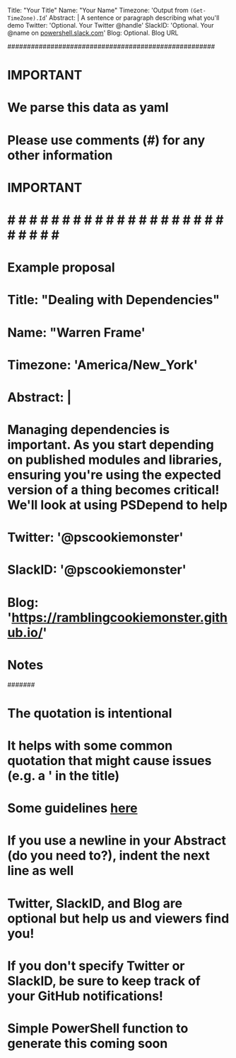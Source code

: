Title: "Your Title"
Name: "Your Name"
Timezone: 'Output from `(Get-TimeZone).Id`'
Abstract: |
  A sentence or paragraph describing what you'll demo
Twitter: 'Optional. Your Twitter @handle'
SlackID: 'Optional. Your @name on [powershell.slack.com](bit.ly/psslack)'
Blog: Optional. Blog URL

#####################################################
# IMPORTANT
#   We parse this data as yaml
#   Please use comments (#) for any other information
# IMPORTANT
# # # # # # # # # # # # # # # # # # # # # # # # # # #

# Example proposal
# ################
# Title: "Dealing with Dependencies"
# Name: "Warren Frame'
# Timezone: 'America/New_York'
# Abstract: |
#   Managing dependencies is important.  As you start depending on published modules and libraries, ensuring you're using the expected version of a thing becomes critical!  We'll look at using PSDepend to help
# Twitter: '@pscookiemonster'
# SlackID: '@pscookiemonster'
# Blog: 'https://ramblingcookiemonster.github.io/'

# Notes
#######
# The quotation is intentional
  # It helps with some common quotation that might cause issues (e.g. a ' in the title)
  # Some guidelines [here](https://stackoverflow.com/a/22235064/3067642)
# If you use a newline in your Abstract (do you need to?), indent the next line as well
# Twitter, SlackID, and Blog are optional but help us and viewers find you!
# If you don't specify Twitter or SlackID, be sure to keep track of your GitHub notifications!
# Simple PowerShell function to generate this coming soon
